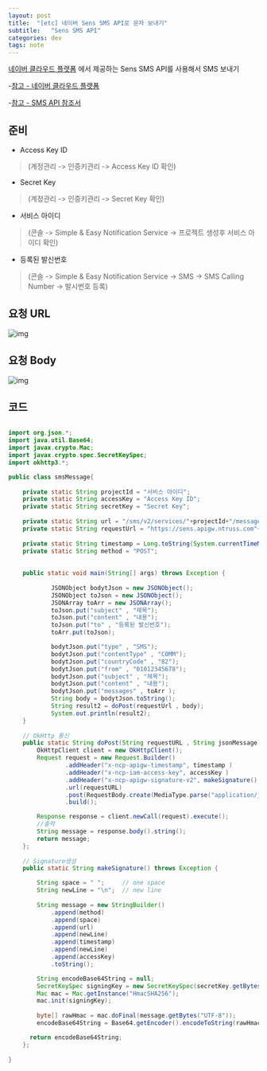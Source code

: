 ```yaml
---
layout: post
title:  "[etc] 네이버 Sens SMS API로 문자 보내기"
subtitle:   "Sens SMS API"
categories: dev
tags: note
---
```


[네이버 클라우드 플랫폼](https://www.ncloud.com/) 에서 제공하는 Sens SMS API를 사용해서 SMS 보내기


-[참고 - 네이버 클라우드 플랫폼](https://www.ncloud.com/)


-[참고 - SMS API 참조서](https://apidocs.ncloud.com/ko/ai-application-service/sens/sms_v2/)



## 준비
- Access Key ID 
> (계정관리 -> 인증키관리 -> Access Key ID 확인)
- Secret Key  
> (계정관리 -> 인증키관리 -> Secret Key 확인)
- 서비스 아이디   
> (콘솔 -> Simple & Easy Notification Service -> 프로젝트 생성후 서비스 아이디 확인)
- 등록된 발신번호 
> (콘솔 -> Simple & Easy Notification Service -> SMS -> SMS Calling Number -> 발시번호 등록)


## 요청 URL
![img](https://chung10kr.github.io/assets/img/2021-01-22-1.PNG)


## 요청 Body
![img](https://chung10kr.github.io/assets/img/2021-01-22-2.PNG)


## 코드

```java

import org.json.*;
import java.util.Base64;
import javax.crypto.Mac;
import javax.crypto.spec.SecretKeySpec;
import okhttp3.*;

public class smsMessage{
    
    private static String projectId = "서비스 아이디";
    private static String accessKey = "Access Key ID";
    private static String secretKey = "Secret Key";
    
    private static String url = "/sms/v2/services/"+projectId+"/messages";
    private static String requestUrl = "https://sens.apigw.ntruss.com"+url;
    
    private static String timestamp = Long.toString(System.currentTimeMillis()); 
    private static String method = "POST";
    
    
    public static void main(String[] args) throws Exception {
        
            JSONObject bodytJson = new JSONObject();
            JSONObject toJson = new JSONObject();
            JSONArray toArr = new JSONArray();
            toJson.put("subject" , "제목");
            toJson.put("content" , "내용");
            toJson.put("to" , "등록된 발신번호");
            toArr.put(toJson);

            bodytJson.put("type" , "SMS");
            bodytJson.put("contentType" , "COMM");
            bodytJson.put("countryCode" , "82");
            bodytJson.put("from" , "01012345678");
            bodytJson.put("subject" , "제목");
            bodytJson.put("content" , "내용");
            bodytJson.put("messages" , toArr );
            String body = bodytJson.toString();
            String result2 = doPost(requestUrl , body);
            System.out.println(result2);
    }
    
    // OkHttp 통신
    public static String doPost(String requestURL , String jsonMessage) throws Exception {
        OkHttpClient client = new OkHttpClient();
        Request request = new Request.Builder()
                .addHeader("x-ncp-apigw-timestamp", timestamp )
                .addHeader("x-ncp-iam-access-key", accessKey )
                .addHeader("x-ncp-apigw-signature-v2", makeSignature() )
                .url(requestURL)
                .post(RequestBody.create(MediaType.parse("application/json"), jsonMessage)) 
                .build();

        Response response = client.newCall(request).execute();  
        //출력
        String message = response.body().string();
        return message;
    };
    
    // Signature생성
    public static String makeSignature() throws Exception {

        String space = " ";		// one space
        String newLine = "\n";	// new line
        
        String message = new StringBuilder()
            .append(method)
            .append(space)
            .append(url)
            .append(newLine)
            .append(timestamp)
            .append(newLine)
            .append(accessKey)
            .toString();

        String encodeBase64String = null;
        SecretKeySpec signingKey = new SecretKeySpec(secretKey.getBytes("UTF-8"), "HmacSHA256");
        Mac mac = Mac.getInstance("HmacSHA256");
        mac.init(signingKey);
    
        byte[] rawHmac = mac.doFinal(message.getBytes("UTF-8"));
        encodeBase64String = Base64.getEncoder().encodeToString(rawHmac);

      return encodeBase64String;
    };
    
}
```